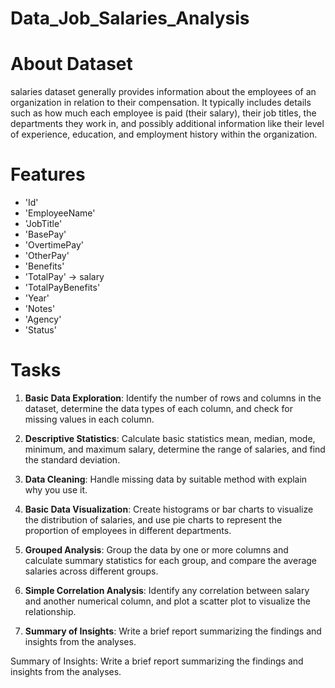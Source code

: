 # Data_Job_Salaries_Analysis
# About Dataset
salaries dataset generally provides information about the employees of an organization in relation to their compensation. It typically includes details such as how much each employee is paid (their salary), their job titles, the departments they work in, and possibly additional information like their level of experience, education, and employment history within the organization.


# Features
- 'Id'
- 'EmployeeName'
- 'JobTitle'
- 'BasePay'
- 'OvertimePay'
- 'OtherPay'
- 'Benefits'
- 'TotalPay' -> salary
- 'TotalPayBenefits'
- 'Year'
- 'Notes'
- 'Agency'
- 'Status'


# Tasks

1. **Basic Data Exploration**: Identify the number of rows and columns in the dataset, determine the data types of each column, and check for missing values in each column.

2. **Descriptive Statistics**: Calculate basic statistics mean, median, mode, minimum, and maximum salary, determine the range of salaries, and find the standard deviation.

3. **Data Cleaning**: Handle missing data by suitable method with explain why you use it.

4. **Basic Data Visualization**: Create histograms or bar charts to visualize the distribution of salaries, and use pie charts to represent the proportion of employees in different departments.

5. **Grouped Analysis**: Group the data by one or more columns and calculate summary statistics for each group, and compare the average salaries across different groups.

6. **Simple Correlation Analysis**: Identify any correlation between salary and another numerical column, and plot a scatter plot to visualize the relationship.

8. **Summary of Insights**: Write a brief report summarizing the findings and insights from the analyses.

Summary of Insights: Write a brief report summarizing the findings and insights from the analyses.
